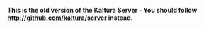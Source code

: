 **This is the old version of the Kaltura Server - You should follow http://github.com/kaltura/server instead.**
